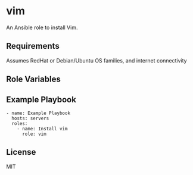 vim
===

An Ansible role to install Vim.

Requirements
------------

Assumes RedHat or Debian/Ubuntu OS families, and internet connectivity

Role Variables
--------------


Example Playbook
----------------

    - name: Example Playbook
      hosts: servers
      roles:
        - name: Install vim
          role: vim

License
-------

MIT

